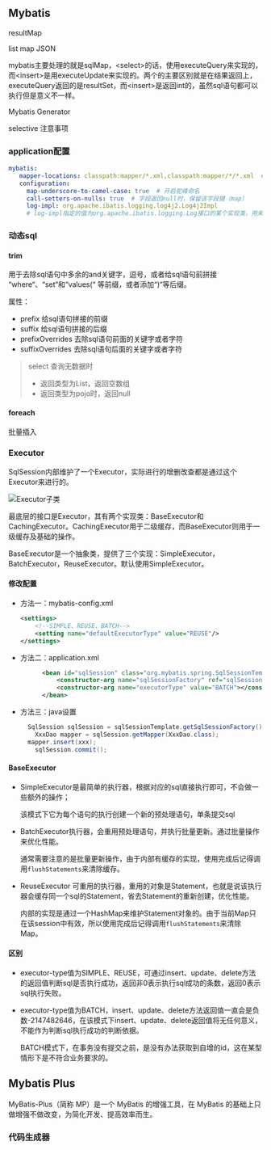 ## Mybatis

resultMap 

list map JSON



mybatis主要处理的就是sqlMap，\<select>的话，使用executeQuery来实现的，而\<insert>是用executeUpdate来实现的。两个的主要区别就是在结果返回上，executeQuery返回的是resultSet，而\<insert>是返回int的，虽然sql语句都可以执行但是意义不一样。



Mybatis Generator

selective 注意事项

### application配置

```yml
mybatis:
   mapper-locations: classpath:mapper/*.xml,classpath:mapper/*/*.xml  # mapper文件位置
   configuration:
     map-underscore-to-camel-case: true	 # 开启驼峰命名
     call-setters-on-nulls: true  # 字段返回null时，保留该字段键（map）
     log-impl: org.apache.ibatis.logging.log4j2.Log4j2Impl
     # log-impl指定的值为org.apache.ibatis.logging.Log接口的某个实现类，用来打印执行的sql语句
```

### 动态sql

#### trim

用于去除sql语句中多余的and关键字，逗号，或者给sql语句前拼接 “where“、“set“和“values(“ 等前缀，或者添加“)“等后缀。

属性：

- prefix  给sql语句拼接的前缀
- suffix  给sql语句拼接的后缀
- prefixOverrides  去除sql语句前面的关键字或者字符
- suffixOverrides  去除sql语句后面的关键字或者字符

> select 查询无数据时
>
> - 返回类型为List，返回空数组
> - 返回类型为pojo时，返回null

#### foreach

批量插入

### Executor

SqlSession内部维护了一个Executor，实际进行的增删改查都是通过这个Executor来进行的。

![Executor子类](D:\GitHub\StudyNotes\notes\spring\mybatis.assets\5689815-8594b512995dc87c.webp)

最底层的接口是Executor，其有两个实现类：BaseExecutor和CachingExecutor。CachingExecutor用于二级缓存，而BaseExecutor则用于一级缓存及基础的操作。

BaseExecutor是一个抽象类，提供了三个实现：SimpleExecutor，BatchExecutor，ReuseExecutor。默认使用SimpleExecutor。

#### 修改配置

- 方法一：mybatis-config.xml

  ```xml
  <settings>
      <!--SIMPLE、REUSE、BATCH-->
      <setting name="defaultExecutorType" value="REUSE"/>
  </settings>
  ```

- 方法二：application.xml

  ```xml
  		<bean id="sqlSession" class="org.mybatis.spring.SqlSessionTemplate">
  		    <constructor-arg name="sqlSessionFactory" ref="sqlSessionFactoryBean"></constructor-arg>
  		    <constructor-arg name="executorType" value="BATCH"></constructor-arg>
  		</bean>
  ```

- 方法三：java设置

  ```java
  	SqlSession sqlSession = sqlSessionTemplate.getSqlSessionFactory().openSession(ExecutorType.BATCH, false);//跟上述sql区别
      XxxDao mapper = sqlSession.getMapper(XxxDao.class);
    mapper.insert(xxx);
      sqlSession.commit();
  ```
  

#### BaseExecutor

- SimpleExecutor是最简单的执行器，根据对应的sql直接执行即可，不会做一些额外的操作；

  该模式下它为每个语句的执行创建一个新的预处理语句，单条提交sql

- BatchExecutor执行器，会重用预处理语句，并执行批量更新。通过批量操作来优化性能。

  通常需要注意的是批量更新操作，由于内部有缓存的实现，使用完成后记得调用`flushStatements`来清除缓存。

- ReuseExecutor 可重用的执行器，重用的对象是Statement，也就是说该执行器会缓存同一个sql的Statement，省去Statement的重新创建，优化性能。

  内部的实现是通过一个HashMap来维护Statement对象的。由于当前Map只在该session中有效，所以使用完成后记得调用`flushStatements`来清除Map。

#### 区别

- executor-type值为SIMPLE、REUSE，可通过insert、update、delete方法的返回值判断sql是否执行成功，返回非0表示执行sql成功的条数，返回0表示sql执行失败。

- executor-type值为BATCH，insert、update、delete方法返回值一直会是负数-2147482646，在该模式下insert、update、delete返回值将无任何意义，不能作为判断sql执行成功的判断依据。

  BATCH模式下，在事务没有提交之前，是没有办法获取到自增的id，这在某型情形下是不符合业务要求的。

## Mybatis Plus

MyBatis-Plus（简称 MP）是一个 MyBatis 的增强工具，在 MyBatis 的基础上只做增强不做改变，为简化开发、提高效率而生。

### 代码生成器

